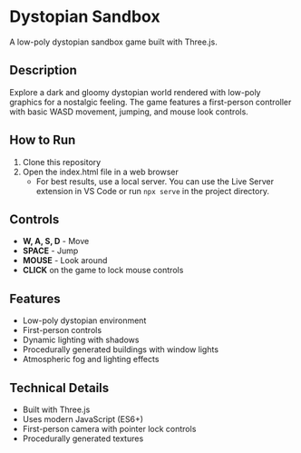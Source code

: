 # Dystopian Sandbox

A low-poly dystopian sandbox game built with Three.js.

## Description

Explore a dark and gloomy dystopian world rendered with low-poly graphics for a nostalgic feeling. The game features a first-person controller with basic WASD movement, jumping, and mouse look controls.

## How to Run

1. Clone this repository
2. Open the index.html file in a web browser
   - For best results, use a local server. You can use the Live Server extension in VS Code or run `npx serve` in the project directory.

## Controls

- **W, A, S, D** - Move
- **SPACE** - Jump
- **MOUSE** - Look around
- **CLICK** on the game to lock mouse controls

## Features

- Low-poly dystopian environment
- First-person controls
- Dynamic lighting with shadows
- Procedurally generated buildings with window lights
- Atmospheric fog and lighting effects

## Technical Details

- Built with Three.js
- Uses modern JavaScript (ES6+)
- First-person camera with pointer lock controls
- Procedurally generated textures 